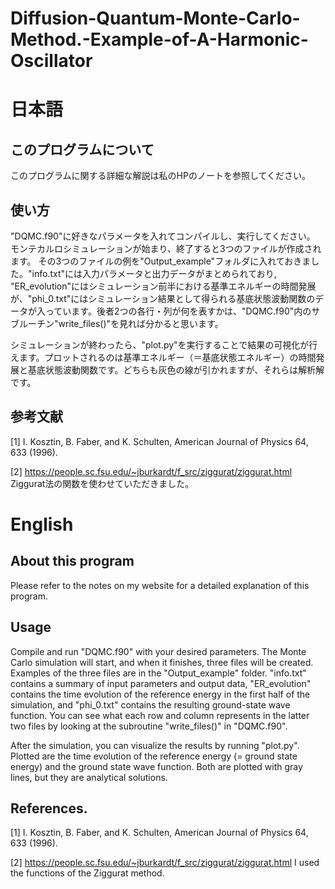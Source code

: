 # Diffusion-Quantum-Monte-Carlo-Method.-Example-of-A-Harmonic-Oscillator
# 日本語
## このプログラムについて
このプログラムに関する詳細な解説は私のHPのノートを参照してください。

## 使い方
"DQMC.f90"に好きなパラメータを入れてコンパイルし、実行してください。
モンテカルロシミュレーションが始まり、終了すると3つのファイルが作成されます。
その3つのファイルの例を"Output_example"フォルダに入れておきました。"info.txt"には入力パラメータと出力データがまとめられており, "ER_evolution"にはシミュレーション前半における基準エネルギーの時間発展が、"phi_0.txt"にはシミュレーション結果として得られる基底状態波動関数のデータが入っています。後者2つの各行・列が何を表すかは、"DQMC.f90"内のサブルーチン"write_files()"を見れば分かると思います。

シミュレーションが終わったら、"plot.py"を実行することで結果の可視化が行えます。プロットされるのは基準エネルギー（＝基底状態エネルギー）の時間発展と基底状態波動関数です。どちらも灰色の線が引かれますが、それらは解析解です。

## 参考文献
[1] I. Kosztin, B. Faber, and K. Schulten, American Journal of Physics 64, 633 (1996).

[2] https://people.sc.fsu.edu/~jburkardt/f_src/ziggurat/ziggurat.html   Ziggurat法の関数を使わせていただきました。

# English
## About this program
Please refer to the notes on my website for a detailed explanation of this program.

## Usage
Compile and run "DQMC.f90" with your desired parameters.
The Monte Carlo simulation will start, and when it finishes, three files will be created.
Examples of the three files are in the "Output_example" folder. "info.txt" contains a summary of input parameters and output data, "ER_evolution" contains the time evolution of the reference energy in the first half of the simulation, and "phi_0.txt" contains the resulting ground-state wave function. You can see what each row and column represents in the latter two files by looking at the subroutine "write_files()" in "DQMC.f90".

After the simulation, you can visualize the results by running "plot.py". Plotted are the time evolution of the reference energy (= ground state energy) and the ground state wave function. Both are plotted with gray lines, but they are analytical solutions.

## References.
[1] I. Kosztin, B. Faber, and K. Schulten, American Journal of Physics 64, 633 (1996).

[2] https://people.sc.fsu.edu/~jburkardt/f_src/ziggurat/ziggurat.html   I used the functions of the Ziggurat method.
